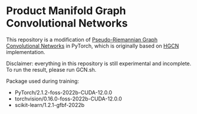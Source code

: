 # Product Manifold Graph Convolutional Networks

This repository is a modification of [Pseudo-Riemannian Graph Convolutional Networks](https://github.com/xiongbo010/QGCN/) in PyTorch, which is originally based on [HGCN](https://github.com/HazyResearch/hgcn) implementation. 

Disclaimer: everything in this repository is still experimental and incomplete. To run the result, please run GCN.sh.

Package used during training: 
- PyTorch/2.1.2-foss-2022b-CUDA-12.0.0 
- torchvision/0.16.0-foss-2022b-CUDA-12.0.0 
- scikit-learn/1.2.1-gfbf-2022b